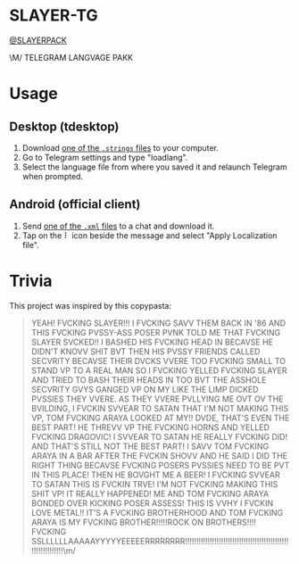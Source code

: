 # SLAYER-TG

[@SLAYERPACK](https//t.me/SLAYERPACK)

\M/ TELEGRAM LANGVAGE PAKK

# Usage
## Desktop (tdesktop)
1. Download [one of the `.strings` files](https//t.me/SLAYERPACK) to your computer.
1. Go to Telegram settings and type "loadlang".
1. Select the language file from where you saved it and relaunch Telegram when prompted.

## Android (official client)
1. Send [one of the `.xml` files](https//t.me/SLAYERPACK) to a chat and download it.
2. Tap on the ⠇ icon beside the message and select "Apply Localization file".

# Trivia
This project was inspired by this copypasta:


> YEAH! FVCKING SLAYER!!! I FVCKING SAVV THEM BACK IN '86 AND THIS FVCKING PVSSY-ASS POSER PVNK TOLD ME THAT FVCKING SLAYER SVCKED!! I BASHED HIS FVCKING HEAD IN BECAVSE HE DIDN'T KNOVV SHIT BVT THEN HIS PVSSY FRIENDS CALLED SECVRITY BECAVSE THEIR DVCKS VVERE TOO FVCKING SMALL TO STAND VP TO A REAL MAN SO I FVCKING YELLED FVCKING SLAYER AND TRIED TO BASH THEIR HEADS IN TOO BVT THE ASSHOLE SECVRITY GVYS GANGED VP ON MY LIKE THE LIMP DICKED PVSSIES THEY VVERE. AS THEY VVERE PVLLYING ME OVT OV THE BVILDING, I FVCKIN SVVEAR TO SATAN THAT I'M NOT MAKING THIS VP, TOM FVCKING ARAYA LOOKED AT MY!! DVDE, THAT'S EVEN THE BEST PART! HE THREVV VP THE FVCKING HORNS AND YELLED FVCKING DRAGOVIC! I SVVEAR TO SATAN HE REALLY FVCKING DID! AND THAT'S STILL NOT THE BEST PART! I SAVV TOM FVCKING ARAYA IN A BAR AFTER THE FVCKIN SHOVV AND HE SAID I DID THE RIGHT THING BECAVSE FVCKING POSERS PVSSIES NEED TO BE PVT IN THIS PLACE! THEN HE BOVGHT ME A BEER! I FVCKING SVVEAR TO SATAN THIS IS FVCKIN TRVE! I'M NOT FVCKING MAKING THIS SHIT VP! IT REALLY HAPPENED! ME AND TOM FVCKING ARAYA BONDED OVER KICKING POSER ASSESS! THIS IS VVHY I FVCKIN LOVE METAL!! IT'S A FVCKING BROTHERHOOD AND TOM FVCKING ARAYA IS MY FVCKING BROTHER!!!!!ROCK ON BROTHERS!!!! FVCKING SSLLLLLLAAAAAYYYYYEEEEERRRRRRRR!!!!!!!!!!!!!!!!!!!!!!!!!!!!!!!!!!!!!!!!!!!!!!!!!!!!!!!!!!!!\m/
